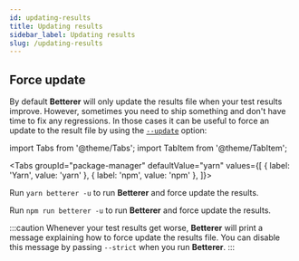 ```yaml
---
id: updating-results
title: Updating results
sidebar_label: Updating results
slug: /updating-results
---
```


## Force update

By default **Betterer** will only update the results file when your test results improve. However, sometimes you need to ship something and don't have time to fix any regressions. In those cases it can be useful to force an update to the result file by using the [`--update`](./running-betterer#start-options) option:

import Tabs from '@theme/Tabs';
import TabItem from '@theme/TabItem';

<!-- prettier-ignore -->
<Tabs
  groupId="package-manager"
  defaultValue="yarn"
  values={[
    { label: 'Yarn', value: 'yarn' },
    { label: 'npm', value: 'npm' },
  ]}>
  <TabItem
    value="yarn">

Run `yarn betterer -u` to run **Betterer** and force update the results.

  </TabItem>
  <TabItem
    value="npm">

Run `npm run betterer -u` to run **Betterer** and force update the results.

  </TabItem>
</Tabs>

:::caution
Whenever your test results get worse, **Betterer** will print a message explaining how to force update the results file. You can disable this message by passing `--strict` when you run **Betterer**.
:::

